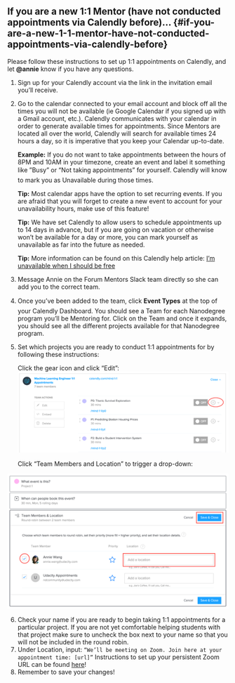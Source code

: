 ## If you are a new 1:1 Mentor (have not conducted appointments via Calendly before)… {#if-you-are-a-new-1-1-mentor-have-not-conducted-appointments-via-calendly-before}

Please follow these instructions to set up 1:1 appointments on Calendly, and let **@annie** know if you have any questions.

1.  Sign up for your Calendly account via the link in the invitation email you’ll receive.
2.  Go to the calendar connected to your email account and block off all the times you will not be available (ie Google Calendar if you signed up with a Gmail account, etc.). Calendly communicates with your calendar in order to generate available times for appointments. Since Mentors are located all over the world, Calendly will search for available times 24 hours a day, so it is imperative that you keep your Calendar up-to-date.

    **Example:** If you do not want to take appointments between the hours of 8PM and 10AM in your timezone, create an event and label it something like ”Busy” or “Not taking appointments” for yourself. Calendly will know to mark you as Unavailable during those times.

    **Tip:** Most calendar apps have the option to set recurring events. If you are afraid that you will forget to create a new event to account for your unavailability hours, make use of this feature!

    **Tip:** We have set Calendly to allow users to schedule appointments up to 14 days in advance, but if you are going on vacation or otherwise won’t be available for a day or more, you can mark yourself as unavailable as far into the future as needed.

    **Tip:** More information can be found on this Calendly help article: [I’m unavailable when I should be free](http://help.calendly.com/article/114-im-unavailable-when-i-should-be-free)

3.  Message Annie on the Forum Mentors Slack team directly so she can add you to the correct team.
4.  Once you’ve been added to the team, click **Event Types** at the top of your Calendly Dashboard. You should see a Team for each Nanodegree program you’ll be Mentoring for. Click on the Team and once it expands, you should see all the different projects available for that Nanodegree program.
5.  Set which projects you are ready to conduct 1:1 appointments for by following these instructions:

    Click the gear icon and click “Edit”:
  ![](calendly1.png)

    Click “Team Members and Location” to trigger a drop-down:

![](calendly2.png)

6.  Check your name if you are ready to begin taking 1:1 appointments for a particular project. If you are not yet comfortable helping students with that project make sure to uncheck the box next to your name so that you will not be included in the round robin.
7.  Under Location, input: `“We’ll be meeting on Zoom. Join here at your appointment time: [url]”` Instructions to set up your persistent Zoom URL can be found [here](https://drive.google.com/file/d/0B5bRk1eOyktZUEVKdk9BZFk3WkU/view?usp=sharing)!
8.  Remember to save your changes!